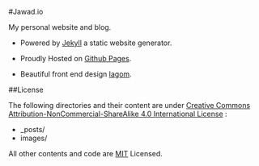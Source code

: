 #Jawad.io

My personal website and blog.    

* Powered by [Jekyll](http://jekyllrb.com/) a static website generator.

* Proudly Hosted on [Github Pages](https://pages.github.com/).

* Beautiful front end design [lagom](https://github.com/swanson/lagom).

##License

The following directories and their content are under [Creative Commons Attribution-NonCommercial-ShareAlike 4.0 International License](http://creativecommons.org/licenses/by-nc-sa/4.0/) :

* _posts/
* images/

All other contents and code are [MIT](http://opensource.org/licenses/MIT) Licensed. 

